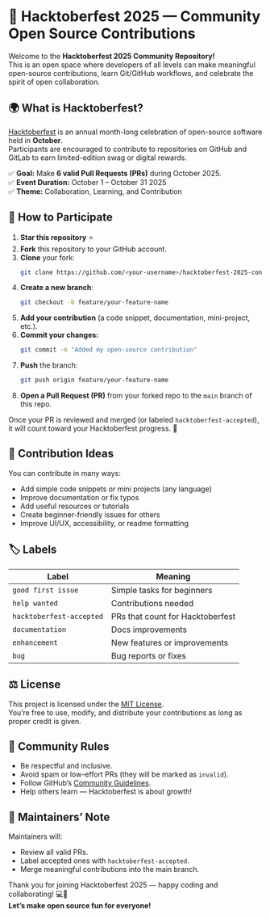 # 🎃 Hacktoberfest 2025 — Community Open Source Contributions

Welcome to the **Hacktoberfest 2025 Community Repository!**  
This is an open space where developers of all levels can make meaningful open-source contributions, learn Git/GitHub workflows, and celebrate the spirit of open collaboration.



## 🌍 What is Hacktoberfest?

[Hacktoberfest](https://hacktoberfest.com/) is an annual month-long celebration of open-source software held in **October**.  
Participants are encouraged to contribute to repositories on GitHub and GitLab to earn limited-edition swag or digital rewards.

✅ **Goal:** Make **6 valid Pull Requests (PRs)** during October 2025.  
✅ **Event Duration:** October 1 – October 31 2025  
✅ **Theme:** Collaboration, Learning, and Contribution



## 🚀 How to Participate

1. **Star this repository** ⭐  
2. **Fork** this repository to your GitHub account.  
3. **Clone** your fork:
   ```bash
   git clone https://github.com/<your-username>/hacktoberfest-2025-contributions.git
   ```
4. **Create a new branch**:
   ```bash
   git checkout -b feature/your-feature-name
   ```
5. **Add your contribution** (a code snippet, documentation, mini-project, etc.).  
6. **Commit your changes:**
   ```bash
   git commit -m "Added my open-source contribution"
   ```
7. **Push** the branch:
   ```bash
   git push origin feature/your-feature-name
   ```
8. **Open a Pull Request (PR)** from your forked repo to the `main` branch of this repo.

Once your PR is reviewed and merged (or labeled `hacktoberfest-accepted`), it will count toward your Hacktoberfest progress. 🎉



## 🧠 Contribution Ideas

You can contribute in many ways:
- Add simple code snippets or mini projects (any language)
- Improve documentation or fix typos
- Add useful resources or tutorials
- Create beginner-friendly issues for others
- Improve UI/UX, accessibility, or readme formatting



## 🏷️ Labels

| Label | Meaning |
|-------|----------|
| `good first issue` | Simple tasks for beginners |
| `help wanted` | Contributions needed |
| `hacktoberfest-accepted` | PRs that count for Hacktoberfest |
| `documentation` | Docs improvements |
| `enhancement` | New features or improvements |
| `bug` | Bug reports or fixes |



## ⚖️ License

This project is licensed under the [MIT License](./LICENSE).  
You’re free to use, modify, and distribute your contributions as long as proper credit is given.



## 💬 Community Rules

- Be respectful and inclusive.  
- Avoid spam or low-effort PRs (they will be marked as `invalid`).  
- Follow GitHub’s [Community Guidelines](https://docs.github.com/en/site-policy/github-terms/github-community-guidelines).  
- Help others learn — Hacktoberfest is about growth!



## 🤝 Maintainers’ Note

Maintainers will:
- Review all valid PRs.
- Label accepted ones with `hacktoberfest-accepted`.
- Merge meaningful contributions into the main branch.

Thank you for joining Hacktoberfest 2025 — happy coding and collaborating! 💻🎉  
**Let’s make open source fun for everyone!**
